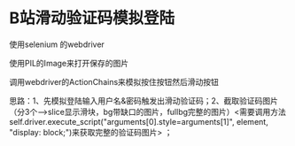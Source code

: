 # B站滑动验证码模拟登陆
使用selenium 的webdriver

使用PIL的Image来打开保存的图片

调用webdriver的ActionChains来模拟按住按钮然后滑动按钮

思路：1、先模拟登陆输入用户名&密码触发出滑动验证码；2、截取验证码图片（分3个-->slice显示滑块，bg带缺口的图片，fullbg完整的图片）<需要调用方法self.driver.execute_script("arguments[0].style=arguments[1]", element, "display: block;")来获取完整的验证码图片>
；
